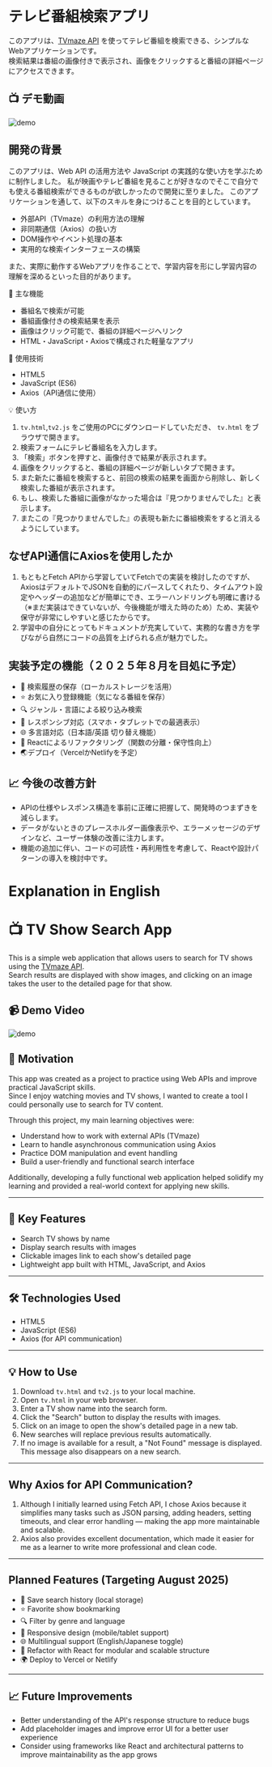 # テレビ番組検索アプリ

このアプリは、[TVmaze API](https://www.tvmaze.com/api) を使ってテレビ番組を検索できる、シンプルなWebアプリケーションです。  
検索結果は番組の画像付きで表示され、画像をクリックすると番組の詳細ページにアクセスできます。

## 📺 デモ動画
![demo](https://github.com/user-attachments/assets/2bf62496-10d9-41be-b49a-a13d7443c41a)

## 開発の背景

このアプリは、Web API の活用方法や JavaScript の実践的な使い方を学ぶために制作しました。
私が映画やテレビ番組を見ることが好きなのでそこで自分でも使える番組検索ができるものが欲しかったので開発に至りました。
このアプリケーションを通して、以下のスキルを身につけることを目的としています。

- 外部API（TVmaze）の利用方法の理解
- 非同期通信（Axios）の扱い方
- DOM操作やイベント処理の基本
- 実用的な検索インターフェースの構築

また、実際に動作するWebアプリを作ることで、学習内容を形にし学習内容の理解を深めるといった目的があります。




 🚀 主な機能

- 番組名で検索が可能
- 番組画像付きの検索結果を表示
- 画像はクリック可能で、番組の詳細ページへリンク
- HTML・JavaScript・Axiosで構成された軽量なアプリ

🔧 使用技術

- HTML5
- JavaScript (ES6)
- Axios（API通信に使用）


💡 使い方

1. `tv.html`,`tv2.js` をご使用のPCにダウンロードしていただき、 `tv.html` をブラウザで開きます。
2. 検索フォームにテレビ番組名を入力します。
3. 「検索」ボタンを押すと、画像付きで結果が表示されます。
4. 画像をクリックすると、番組の詳細ページが新しいタブで開きます。
5. また新たに番組を検索すると、前回の検索の結果を画面から削除し、新しく検索した番組が表示されます。
6. もし、検索した番組に画像がなかった場合は『見つかりませんでした』と表示します。
7. またこの『見つかりませんでした』の表現も新たに番組検索をすると消えるようにしています。
　

## なぜAPI通信にAxiosを使用したか
1. もともとFetch APIから学習していてFetchでの実装を検討したのですが、AxiosはデフォルトでJSONを自動的にパースしてくれたり、タイムアウト設定やヘッダーの追加などが簡単にでき、エラーハンドリングも明確に書ける（※まだ実装はできていないが、今後機能が増えた時のため）ため、実装や保守が非常にしやすいと感じたからです。
2. 学習中の自分にとってもドキュメントが充実していて、実務的な書き方を学びながら自然にコードの品質を上げられる点が魅力でした。

##  実装予定の機能（２０２５年８月を目処に予定）

- 🔁 検索履歴の保存（ローカルストレージを活用）
- ⭐ お気に入り登録機能（気になる番組を保存）
- 🔍 ジャンル・言語による絞り込み検索
- 📱 レスポンシブ対応（スマホ・タブレットでの最適表示）
- 🌐 多言語対応（日本語/英語 切り替え機能）
- 🧩 Reactによるリファクタリング（関数の分離・保守性向上）
- 🌏デプロイ（VercelかNetlifyを予定）

## 📈 今後の改善方針

- APIの仕様やレスポンス構造を事前に正確に把握して、開発時のつまずきを減らします。
- データがないときのプレースホルダー画像表示や、エラーメッセージのデザインなど、ユーザー体験の改善に注力します。
- 機能の追加に伴い、コードの可読性・再利用性を考慮して、Reactや設計パターンの導入を検討中です。







# Explanation in English 
# 📺 TV Show Search App

This is a simple web application that allows users to search for TV shows using the [TVmaze API](https://www.tvmaze.com/api).  
Search results are displayed with show images, and clicking on an image takes the user to the detailed page for that show.

## 📹 Demo Video  
![demo](https://github.com/user-attachments/assets/2bf62496-10d9-41be-b49a-a13d7443c41a)

## 🎯 Motivation

This app was created as a project to practice using Web APIs and improve practical JavaScript skills.  
Since I enjoy watching movies and TV shows, I wanted to create a tool I could personally use to search for TV content.

Through this project, my main learning objectives were:

- Understand how to work with external APIs (TVmaze)
- Learn to handle asynchronous communication using Axios
- Practice DOM manipulation and event handling
- Build a user-friendly and functional search interface

Additionally, developing a fully functional web application helped solidify my learning and provided a real-world context for applying new skills.

---

## 🚀 Key Features

- Search TV shows by name
- Display search results with images
- Clickable images link to each show's detailed page
- Lightweight app built with HTML, JavaScript, and Axios

---

## 🛠️ Technologies Used

- HTML5  
- JavaScript (ES6)  
- Axios (for API communication)

---

## 💡 How to Use

1. Download `tv.html` and `tv2.js` to your local machine.
2. Open `tv.html` in your web browser.
3. Enter a TV show name into the search form.
4. Click the "Search" button to display the results with images.
5. Click on an image to open the show's detailed page in a new tab.
6. New searches will replace previous results automatically.
7. If no image is available for a result, a "Not Found" message is displayed. This message also disappears on a new search.

---

##  Why Axios for API Communication?

1. Although I initially learned using Fetch API, I chose Axios because it simplifies many tasks such as JSON parsing, adding headers, setting timeouts, and clear error handling — making the app more maintainable and scalable.
2. Axios also provides excellent documentation, which made it easier for me as a learner to write more professional and clean code.

---

##  Planned Features (Targeting August 2025)

- 🔁 Save search history (local storage)  
- ⭐ Favorite show bookmarking  
- 🔍 Filter by genre and language  
- 📱 Responsive design (mobile/tablet support)  
- 🌐 Multilingual support (English/Japanese toggle)  
- 🧩 Refactor with React for modular and scalable structure  
- 🌍 Deploy to Vercel or Netlify

---

## 📈 Future Improvements

- Better understanding of the API's response structure to reduce bugs  
- Add placeholder images and improve error UI for a better user experience  
- Consider using frameworks like React and architectural patterns to improve maintainability as the app grows








